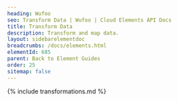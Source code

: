 ```yaml
---
heading: Wufoo
seo: Transform Data | Wufoo | Cloud Elements API Docs
title: Transform Data
description: Transform and map data.
layout: sidebarelementdoc
breadcrumbs: /docs/elements.html
elementId: 685
parent: Back to Element Guides
order: 25
sitemap: false
---
```


{% include transformations.md %}
